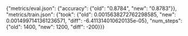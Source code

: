 {"metrics/eval.json": {"accuracy": {"old": "0.8784", "new": "0.8783"}}, "metrics/train.json": {"took": {"old": 0.0015638272762298585, "new": 0.0014997141361236571, "diff": -6.411314010620135e-05}, "num_steps": {"old": 1400, "new": 1200, "diff": -200}}}
